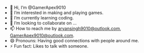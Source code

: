 - 👋 Hi, I’m @GamerApex9010
- 👀 I’m interested in making and playing games.
- 🌱 I’m currently learning coding.
- 💞️ I’m looking to collaborate on ...
- 📫 How to reach me by aryansingh9010@outlook.com, GamerApex9010@outlook.com.
- 😄 Pronouns: Having good connections with people around me.
- ⚡ Fun fact: Likes to talk with someone.

<!---
GamerApex9010/GamerApex9010 is a ✨ special ✨ repository because its `README.md` (this file) appears on your GitHub profile.
You can click the Preview link to take a look at your changes.
--->

